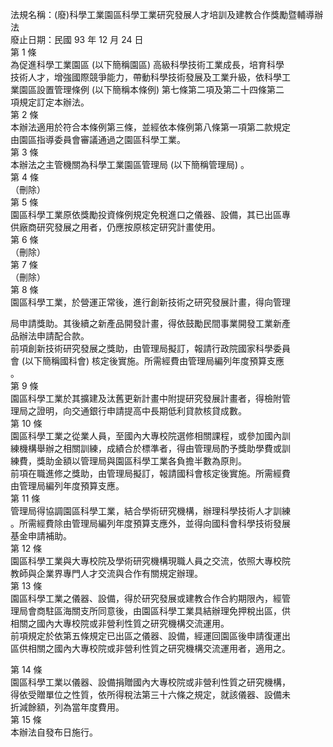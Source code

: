 法規名稱：(廢)科學工業園區科學工業研究發展人才培訓及建教合作獎勵暨輔導辦法  
廢止日期：民國 93 年 12 月 24 日  
第 1 條  
為促進科學工業園區 (以下簡稱園區) 高級科學技術工業成長，培育科學  
技術人才，增強國際競爭能力，帶動科學技術發展及工業升級，依科學工  
業園區設置管理條例 (以下簡稱本條例) 第七條第二項及第二十四條第二  
項規定訂定本辦法。  
第 2 條  
本辦法適用於符合本條例第三條，並經依本條例第八條第一項第二款規定  
由園區指導委員會審議通過之園區科學工業。  
第 3 條  
本辦法之主管機關為科學工業園區管理局 (以下簡稱管理局) 。  
第 4 條  
（刪除）  
第 5 條  
園區科學工業原依獎勵投資條例規定免稅進口之儀器、設備，其已出區專  
供廠商研究發展之用者，仍應按原核定研究計畫使用。  
第 6 條  
（刪除）  
第 7 條  
（刪除）  
第 8 條  
園區科學工業，於營運正常後，進行創新技術之研究發展計畫，得向管理  


局申請獎助。其後續之新產品開發計畫，得依鼓勵民間事業開發工業新產  
品辦法申請配合款。  
前項創新技術研究發展之獎助，由管理局擬訂，報請行政院國家科學委員  
會 (以下簡稱國科會) 核定後實施。所需經費由管理局編列年度預算支應  
。  
第 9 條  
園區科學工業於其擴建及汰舊更新計畫中附提研究發展計畫者，得檢附管  
理局之證明，向交通銀行申請提高中長期低利貸款核貸成數。  
第 10 條  
園區科學工業之從業人員，至國內大專校院選修相關課程，或參加國內訓  
練機構舉辦之相關訓練，成績合於標準者，得由管理局酌予獎助學費或訓  
練費，獎助金額以管理局與園區科學工業各負擔半數為原則。  
前項在職進修之獎助，由管理局擬訂，報請國科會核定後實施。所需經費  
由管理局編列年度預算支應。  
第 11 條  
管理局得協調園區科學工業，結合學術研究機構，辦理科學技術人才訓練  
。所需經費除由管理局編列年度預算支應外，並得向國科會科學技術發展  
基金申請補助。  
第 12 條  
園區科學工業與大專校院及學術研究機構現職人員之交流，依照大專校院  
教師與企業界專門人才交流與合作有關規定辦理。  
第 13 條  
園區科學工業之儀器、設備，得於研究發展或建教合作合約期限內，經管  
理局會商駐區海關支所同意後，由園區科學工業具結辦理免押稅出區，供  
相關之國內大專校院或非營利性質之研究機構交流運用。  
前項規定於依第五條規定已出區之儀器、設備，經運回園區後申請復運出  
區供相關之國內大專校院或非營利性質之研究機構交流運用者，適用之。  


第 14 條  
園區科學工業以儀器、設備捐贈國內大專校院或非營利性質之研究機構，  
得依受贈單位之性質，依所得稅法第三十六條之規定，就該儀器、設備未  
折減餘額，列為當年度費用。  
第 15 條  
本辦法自發布日施行。  


